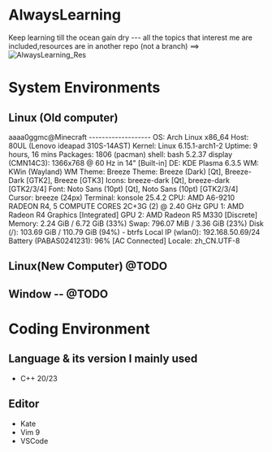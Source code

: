 # AlwaysLearning
Keep learning till the ocean gain dry --- all the topics that interest me are included,resources are in another repo (not a branch) ==> ![AlwaysLearning_Res](https://github.com/aaaa0ggMC/AlwaysLearning_Res)

# System Environments
## Linux (Old computer)
aaaa0ggmc@Minecraft
\-------------------
OS: Arch Linux x86\_64
Host: 80UL (Lenovo ideapad 310S-14AST)
Kernel: Linux 6.15.1-arch1-2
Uptime: 9 hours, 16 mins
Packages: 1806 (pacman)
shell: bash 5.2.37
display (CMN14C3): 1366x768 @ 60 Hz in 14" [Built-in]
DE: KDE Plasma 6.3.5
WM: KWin (Wayland)
WM Theme: Breeze
Theme: Breeze (Dark) [Qt], Breeze-Dark [GTK2], Breeze [GTK3]
Icons: breeze-dark [Qt], breeze-dark [GTK2/3/4]
Font: Noto Sans (10pt) [Qt], Noto Sans (10pt) [GTK2/3/4]
Cursor: breeze (24px)
Terminal: konsole 25.4.2
CPU: AMD A6-9210 RADEON R4, 5 COMPUTE CORES 2C+3G (2) @ 2.40 GHz
GPU 1: AMD Radeon R4 Graphics [Integrated]
GPU 2: AMD Radeon R5 M330 [Discrete]
Memory: 2.24 GiB / 6.72 GiB (33%)
Swap: 796.07 MiB / 3.36 GiB (23%)
Disk (/): 103.69 GiB / 110.79 GiB (94%) - btrfs
Local IP (wlan0): 192.168.50.69/24
Battery (PABAS0241231): 96% [AC Connected]
Locale: zh_CN.UTF-8

## Linux(New Computer) @TODO

## Window -- @TODO


# Coding Environment
## Language & its version I mainly used
- C++ 20/23

## Editor
- Kate
- Vim 9
- VSCode

